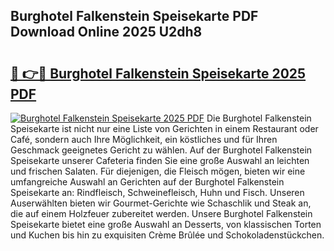 ## Burghotel Falkenstein Speisekarte PDF Download Online 2025 U2dh8

# <h2><a href="http://gc5gdja.nevu.top/?p=Burghotel+Falkenstein+Speisekarte">🔗 👉🔴 Burghotel Falkenstein Speisekarte 2025 PDF</a></h2>

[![Burghotel Falkenstein Speisekarte 2025 PDF](https://i.imgur.com/dBaPXMq.png)](http://gc5gdja.nevu.top/?p=Burghotel+Falkenstein+Speisekarte)
Die Burghotel Falkenstein Speisekarte ist nicht nur eine Liste von Gerichten in einem Restaurant oder Café, sondern auch Ihre Möglichkeit, ein köstliches und für Ihren Geschmack geeignetes Gericht zu wählen. Auf der Burghotel Falkenstein Speisekarte unserer Cafeteria finden Sie eine große Auswahl an leichten und frischen Salaten. Für diejenigen, die Fleisch mögen, bieten wir eine umfangreiche Auswahl an Gerichten auf der Burghotel Falkenstein Speisekarte an: Rindfleisch, Schweinefleisch, Huhn und Fisch. Unseren Auserwählten bieten wir Gourmet-Gerichte wie Schaschlik und Steak an, die auf einem Holzfeuer zubereitet werden. Unsere Burghotel Falkenstein Speisekarte bietet eine große Auswahl an Desserts, von klassischen Torten und Kuchen bis hin zu exquisiten Crème Brûlée und Schokoladenstückchen.
